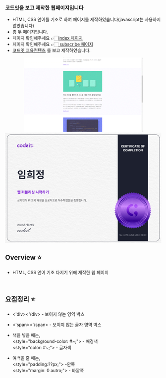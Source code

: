 ### 코드잇을 보고 제작한 웹페이지입니다

- HTML, CSS 언어를 기초로 하여 페이지를 제작하였습니다(javascript는 사용하지 않았습니다) </br>
- 총 두 페이지입니다. </br>
- 페이지 확인해주세요 👉🏻<a href="heejung0413.github.io/codeit-newsletter/">index 페이지</a> </br>
- 페이지 확인해주세요 👉🏻<a href="heejung0413.github.io/codeit-newsletter/subscribe.html"> subscribe 페이지 </a>  </br>
- <a href="https://www.codeit.kr/topics/intro-to-web-publishing">코드잇 교육컨텐츠</a> 를 보고 제작하였습니다. 
<p align="center">
<img src="/main/Weekly_Codeit_-_Chrome_2023-07-21_20-44-08_AdobeExpress.gif">
</br>
<img src="/main/certificates.jpg">
</p> 

## Overview ⭐️
- HTML, CSS 언어 기초 다지기 위해 제작한 웹 페이지

</br>

## 요점정리 ⭐️

- <'div><'/div> - 보이지 않는 영역 박스 
- <'span><'/span> - 보이지 않는 글자 영역 박스

- 색을 넣을 때는, </br>
<style="background-color: #~;"> - 배경색 </br>
<style="color: #~;"> - 글자색

- 여백을 줄 때는, </br> 
<style="padding:??px;"> -안쪽 </br>
<style="margin: 0 autro;"> - 바깥쪽
